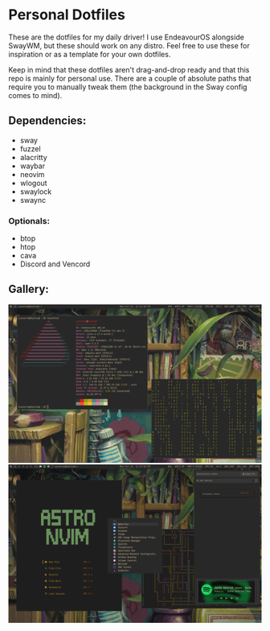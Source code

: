 # Personal Dotfiles

These are the dotfiles for my daily driver! I use EndeavourOS alongside SwayWM, but these should work on any distro. Feel free to use these for inspiration or as a template for your own dotfiles.

Keep in mind that these dotfiles aren't drag-and-drop ready and that this repo is mainly for personal use. There are a couple of absolute paths that require you to manually tweak them (the background in the Sway config comes to mind).

## Dependencies:
- sway
- fuzzel
- alacritty
- waybar
- neovim
- wlogout
- swaylock
- swaync
### Optionals:
- btop
- htop
- cava
- Discord and Vencord

## Gallery:
![A Sway desktop screenshot, featuring fastfetch and cmatrix.](.assets/102225_231410.png)
![Another Sway desktop screenshot, this time featuring SwayNC, Fuzzel, and AstroNvim.](.assets/102225_231750.png)
